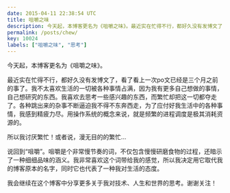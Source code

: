 ```yaml
---
date: 2015-04-11 22:38:54 UTC
title: 咀嚼之味
description: 今天起，本博客更名为《咀嚼之味》。最近实在忙得不行，都好久没有发博文了，看了看上一次po文已经是三个月之前的事了。我不太喜欢生活的一切被各种事情占满，因为我有更多自己想做的事情，自己想研究的东西。我喜欢去思考一些感兴趣的东西，而繁忙却把这一切都夺走了。所以我讨厌繁忙！说回到“咀嚼”…
permalink: /posts/chew/
key: 10024
labels: ["咀嚼之味", "思考"]
---
```


今天起，本博客更名为《咀嚼之味》。

最近实在忙得不行，都好久没有发博文了，看了看上一次po文已经是三个月之前的事了。我不太喜欢生活的一切被各种事情占满，因为我有更多自己想做的事情，自己想研究的东西。我喜欢去思考一些感兴趣的东西，而繁忙却把这一切都夺走了。各种跳出来的杂事不断逼迫我不得不东奔西走，为了应付好我生活中的各种事情，我感到精疲力尽。用操作系统的概念来说，就是频繁的进程调度是极其消耗资源的。

所以我讨厌繁忙！或者说，漫无目的的繁忙…

说回到“咀嚼”。咀嚼是个非常慢节奏的词，不仅包含慢慢研磨食物的过程，还暗示了一种细细品味的涵义。我非常喜欢这个词带给我的感觉，所以我决定用它取代我的博客原本的名字，同时它也代表了一种我对生活的态度。

我会继续在这个博客中分享更多关于我对技术、人生和世界的思考。谢谢关注！
